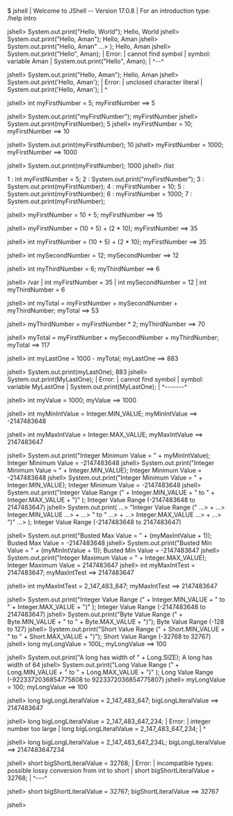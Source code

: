$ jshell
|  Welcome to JShell -- Version 17.0.8
|  For an introduction type: /help intro

jshell> System.out.print("Hello, World");
Hello, World
jshell> System.out.print("Hello, Aman");
Hello, Aman
jshell> System.out.print("Hello, Aman"
   ...> );
Hello, Aman
jshell> System.out.print("Hello", Aman);
|  Error:
|  cannot find symbol
|    symbol:   variable Aman
|  System.out.print("Hello", Aman);
|                            ^--^

jshell> System.out.print("Hello, Aman");
Hello, Aman
jshell> System.out.print('Hello, Aman');
|  Error:
|  unclosed character literal
|  System.out.print('Hello, Aman');
|                   ^

jshell> int myFirstNumber = 5;
myFirstNumber ==> 5

jshell> System.out.print("myFirstNumber");
myFirstNumber
jshell> System.out.print(myFirstNumber);
5
jshell> myFirstNumber = 10;
myFirstNumber ==> 10

jshell> System.out.print(myFirstNumber);
10
jshell> myFirstNumber = 1000;
myFirstNumber ==> 1000

jshell> System.out.print(myFirstNumber);
1000
jshell> /list

   1 : int myFirstNumber = 5;
   2 : System.out.print("myFirstNumber");
   3 : System.out.print(myFirstNumber);
   4 : myFirstNumber = 10;
   5 : System.out.print(myFirstNumber);
   6 : myFirstNumber = 1000;
   7 : System.out.print(myFirstNumber);

jshell> myFirstNumber = 10 + 5;
myFirstNumber ==> 15

jshell> myFirstNumber = (10 + 5) + (2 * 10);
myFirstNumber ==> 35

jshell> int myFirstNumber = (10 + 5) + (2 * 10);
myFirstNumber ==> 35

jshell> int mySecondNumber = 12;
mySecondNumber ==> 12

jshell> int myThirdNumber = 6;
myThirdNumber ==> 6

jshell> /var
|    int myFirstNumber = 35
|    int mySecondNumber = 12
|    int myThirdNumber = 6

jshell> int myTotal = myFirstNumber + mySecondNumber + myThirdNumber;
myTotal ==> 53

jshell> myThirdNumber = myFirstNumber * 2;
myThirdNumber ==> 70

jshell> myTotal = myFirstNumber + mySecondNumber + myThirdNumber;
myTotal ==> 117

jshell> int myLastOne = 1000 - myTotal;
myLastOne ==> 883

jshell> System.out.print(myLastOne);
883
jshell> System.out.print(MyLastOne);
|  Error:
|  cannot find symbol
|    symbol:   variable MyLastOne
|  System.out.print(MyLastOne);
|                   ^-------^

jshell> int myValue = 1000;
myValue ==> 1000

jshell> int myMinIntValue = Integer.MIN_VALUE;
myMinIntValue ==> -2147483648

jshell> int myMaxIntValue = Integer.MAX_VALUE;
myMaxIntValue ==> 2147483647

jshell> System.out.print("Integer Minimum Value = " + myMinIntValue);
Integer Minimum Value = -2147483648
jshell> System.out.print("Integer Minimum Value = " + Integer.MIN_VALUE);
Integer Minimum Value = -2147483648
jshell> System.out.print("Integer Minimum Value = " + Integer.MIN_VALUE);
Integer Minimum Value = -2147483648
jshell> System.out.print("Integer Value Range (" + Integer.MIN_VALUE + " to " + Integer.MAX_VALUE + ")" );
Integer Value Range (-2147483648 to 2147483647)
jshell> System.out.print(
   ...> "Integer Value Range (" 
   ...> +
   ...> Integer.MIN_VALUE
   ...> +
   ...> " to " 
   ...> +
   ...> Integer.MAX_VALUE 
   ...> +
   ...> ")" 
   ...> );
Integer Value Range (-2147483648 to 2147483647)

jshell> System.out.print("Busted Max Value = " + (myMaxIntValue + 1));
Busted Max Value = -2147483648
jshell> System.out.print("Busted Min Value = " + (myMinIntValue + 1));
Busted Min Value = -2147483647
jshell> System.out.print("Integer Maximum Value = " + Integer.MAX_VALUE);
Integer Maximum Value = 2147483647
jshell> int myMaxIntTest = 2147483647;
myMaxIntTest ==> 2147483647

jshell> int myMaxIntTest = 2_147_483_647;
myMaxIntTest ==> 2147483647

jshell> System.out.print("Integer Value Range (" + Integer.MIN_VALUE + " to " + Integer.MAX_VALUE + ")" );
Integer Value Range (-2147483648 to 2147483647)
jshell> System.out.print("Byte Value Range (" + Byte.MIN_VALUE + " to " + Byte.MAX_VALUE + ")");
Byte Value Range (-128 to 127)
jshell> System.out.print("Short Value Range (" + Short.MIN_VALUE + " to " + Short.MAX_VALUE + ")");
Short Value Range (-32768 to 32767)
jshell> long myLongValue = 100L;
myLongValue ==> 100

jshell> System.out.print("A long has width of " + Long.SIZE);
A long has width of 64
jshell> System.out.print("Long Value Range (" + Long.MIN_VALUE + " to " + Long.MAX_VALUE + ")" );
Long Value Range (-9223372036854775808 to 9223372036854775807)
jshell> myLongValue = 100;
myLongValue ==> 100

jshell> long bigLongLiteralValue = 2_147_483_647;
bigLongLiteralValue ==> 2147483647

jshell> long bigLongLiteralValue = 2_147_483_647_234;
|  Error:
|  integer number too large
|  long bigLongLiteralValue = 2_147_483_647_234;
|                             ^

jshell> long bigLongLiteralValue = 2_147_483_647_234L;
bigLongLiteralValue ==> 2147483647234

jshell> short bigShortLiteralValue = 32768;
|  Error:
|  incompatible types: possible lossy conversion from int to short
|  short bigShortLiteralValue = 32768;
|                               ^---^

jshell> short bigShortLiteralValue = 32767;
bigShortLiteralValue ==> 32767

jshell>